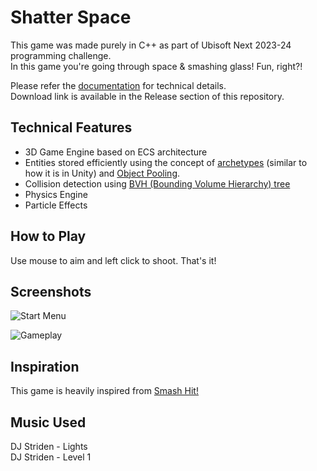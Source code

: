 # Shatter Space

This game was made purely in C++ as part of Ubisoft Next 2023-24 programming challenge.<br>
In this game you're going through space & smashing glass! Fun, right?!

Please refer the [documentation](https://github.com/DNS-404/UbisoftNEXT/blob/main/Documentation/Technical%20Documentation.pdf) for technical details. <br>
Download link is available in the Release section of this repository.

## Technical Features
* 3D Game Engine based on ECS architecture
* Entities stored efficiently using the concept of [archetypes](https://docs.unity3d.com/Packages/com.unity.entities@1.0/manual/concepts-archetypes.html) (similar to how it is in Unity) and [Object Pooling](https://gameprogrammingpatterns.com/object-pool.html).
* Collision detection using [BVH (Bounding Volume Hierarchy) tree](https://en.wikipedia.org/wiki/Bounding_volume_hierarchy)
* Physics Engine
* Particle Effects

## How to Play

Use mouse to aim and left click to shoot. That's it!

## Screenshots

![Start Menu](https://github.com/DNS-404/UbisoftNEXT/blob/main/Images/StartMenu.png)

![Gameplay](https://github.com/DNS-404/UbisoftNEXT/blob/main/Images/Gameplay.png)

## Inspiration

This game is heavily inspired from [Smash Hit!](https://en.wikipedia.org/wiki/Smash_Hit)

## Music Used

DJ Striden - Lights <br>
DJ Striden - Level 1

